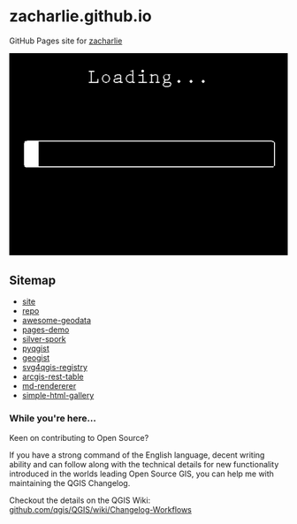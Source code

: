 # zacharlie.github.io

GitHub Pages site for [zacharlie](https://github.com/zacharlie)

<a href="https://www.youtube.com/watch?v=dQw4w9WgXcQ">![Loading](10-Seconds-Loading.gif)</a>

## Sitemap

* [site](https://zacharlie.github.io)
* [repo](https://github.com/zacharlie/zacharlie.github.io)
* [awesome-geodata](https://github.com/kartoza/awesome-geodata)
* [pages-demo](https://zacharlie.github.io/pages-demo/)
* [silver-spork](https://zacharlie.github.io/silver-spork)
* [pyqgist](https://zacharlie.github.io/pyqgist/)
* [geogist](https://zacharlie.github.io/geogist/)
* [svg4qgis-registry](svg4qgis-registry)
* [arcgis-rest-table](arcgis-rest-table)
* [md-rendererer](md-rendererer)
* [simple-html-gallery](simple-html-gallery)

### While you're here...

Keen on contributing to Open Source?

If you have a strong command of the English language, decent writing ability and can follow along with the technical details for new functionality introduced in the worlds leading Open Source GIS, you can help me with maintaining the QGIS Changelog.

Checkout the details on the QGIS Wiki: [github.com/qgis/QGIS/wiki/Changelog-Workflows](https://github.com/qgis/QGIS/wiki/Changelog-Workflows#conventions-for-changelog-entries)

